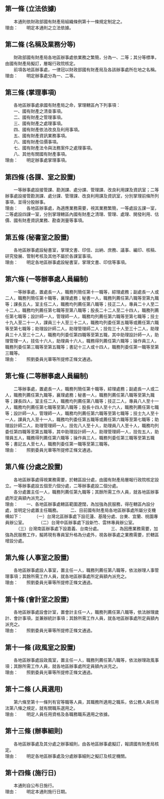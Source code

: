 第一條 (立法依據)
-----------------
　　本通則依財政部國有財產局組織條例第十一條規定制定之。  
理由：　　明定本通則之立法依據。

第二條 (名稱及業務分等)
-----------------------
　　財政部國有財產局各地區辦事處依業務之繁簡，分為一、二等；其分等標準，由國有財產局擬訂，層報行政院核定。  
　　前項各地區辦事處，一律冠以財政部國有財產局及各該辦事處所在地之名稱。  
理由：　　明定辦事處分為一、二等。

第三條 (掌理事項)
-----------------
　　各地區辦事處承國有財產局之命，掌理轄區內下列事項：  
　　一、國有財產之清查事項。  
　　二、國有財產之管理事項。  
　　三、國有財產之處理事項。  
　　四、國有財產依法改良及利用事項。  
　　五、國有財產資訊業務事項。  
　　六、國有財產估價事項。  
　　七、國有財產法令與法務案件之處理事項。  
　　八、其他有關國有財產事項。  
理由：　　明定辦事處掌理事項。

第四條 (各課、室之設置)
-----------------------
　　一等辦事處設接管課、勘測課、處分課、管理課、改良利用課及資訊室；二等辦事處設接管勘測課、處分課、管理課、改良利用課及資訊室，分別掌理前條所列事項，並得分股辦事。  
理由：　　各地區辦事處，為適應業務需要，視其業務繁簡，一等處設五課一室，二等處設四課一室，分別掌理轄區內國有財產之清理、管理、處理、開發利用、估價、國有財產資訊業務、勘查測量等事項。

第五條 (秘書室之設置)
---------------------
　　各地區辦事處設秘書室，掌理文書、印信、出納、庶務、議事、編印、核稿、研究發展、管制考核及其他不屬於各課室事項。  
理由：　　明定各地區辦事處設秘書室，掌理文書、印信等事項。

第六條 (一等辦事處人員編制)
---------------------------
　　一等辦事處，置處長一人，職務列簡任第十一職等，綜理處務；副處長一人或二人，職務列簡任第十職等，襄理處務；秘書一人，職務列薦任第八職等至第九職等；課長五人，室主任二人，職務均列薦任第八職等；技正二人，專員二十人至二十二人，職務均列薦任第七職等至第八職等；股長二十二人至二十四人，職務列薦任第七職等；設計師一人，管理師一人，職務均列薦任第六職等至第七職等；技士十九人至二十一人，課員三十人至三十二人，職務均列委任第五職等或薦任第六職等至第七職等；助理設計師二人，助理管理師二人；技佐三十人至三十二人，助理員三十人至三十二人，職務均列委任第四職等至第五職，其中助理設計師一人，助理管理一人，技佐十六人，助理員十六人，職務得列薦任第六職等；操作員三人，職務列委任第三職等至第五職等；書記十三人或十四人，職務列委任第一職等至第三職等。  
理由：　　照劉委員光華等所提修正條文通過。

第七條 (二等辦事處人員編制)
---------------------------
　　二等辦事處，置處長一人，職務列簡任第十職等，綜理處務；副處長一人或二人，職務列薦任第九職等，襄理處務；秘書一人，職務列薦任第八職等至第九職等；課長四人，室主任二人，職務均列薦任第八職等；技正二人，專員八人至十一人，職務均列薦任第七職等至第八職等；股長十四人至十六人，職務列薦任第七職等；設計師一人，管理師一人，職務均列薦任第六職等至第七職等；技士九人至十一人，課員九人至十一人，職務均列委任第五職等或薦任第六職等至第七職等；助理設計師二人，助理管理師一人，技佐八人至十人，助理員八人至十人，職務均列委任第四職等至第五職等，其中助理設計師一人，助理管理師一人，技佐五人，助理員五人，職務得列薦任第六職等；操作員三人，職務列委任第三職等至第五職等；書記五人至七人，職務列委任第一職等至第三職等。  
理由：　　照劉委員光華等所提修正條文通過。

第八條 (分處之設置)
-------------------
　　各地區辦事處得視業務需要，於轄區設分處，由國有財產局層報行政院核定設立。一等辦事處設五個至六個分處，二等辦事處設二個分處。  
　　各分處置主任一人，職務列薦任第九職等；其餘所需工作人員，就各地區辦事處所定員額內派充之。  
理由：　　一、各地區辦事處轄區範圍遼闊，為加強為民服務，得在轄區內設分處，並明定分處置主任職務。
　　二、目前國有財產局各地區辦事處所屬分支機構如下：
　　　（一）台灣北區辦事處下設花蓮、基隆分處、台東、宜蘭、桃園專員辦公室。
　　　（二）台灣中區辦事處下設新竹、雲林專員辦公室。
　　　（三）台灣南區辦事處下設嘉義、台南分處。
　　三、為因應業務需要，加強為民服務工作，擬將現有專員室升格為分處外，視各辦事處之業務需要，於轄區增設分處。

第九條 (人事室之設置)
---------------------
　　各地區辦事處設人事室，置主任一人，職務列薦任第八職等，依法辦理人事管理事項；其餘所需工作人員，就各地區辦事處所定員額內派充之。  
理由：　　照劉委員光華等所提修正條文通過。

第十條 (會計室之設置)
---------------------
　　各地區辦事處設會計室，置會計主任一人，職務列薦任第八職等，依法辦理歲計、會計事項，並兼辦統計事項；其餘所需工作人員，就各地區辦事處所定員額內派充之。  
理由：　　照劉委員光華等所提修正條文通過。

第十一條 (政風室之設置)
-----------------------
　　各地區辦事處設政風室，置主任一人，職務列薦任第八職等，依法辦理政風事項；其餘所需工作人員，就各地區辦事處所定員額內派充之。  
理由：　　照劉委員光華等所提修正條文通過。

第十二條 (人員選用)
-------------------
　　第六條至第十一條列有官等職等人員，其職務所適用之職系，依公務人員任用法第八條之規定，就有關職系選用之。  
理由：　　明定人員任用資格及各職務職系適用之依據。

第十三條 (辦事細則)
-------------------
　　各地區辦事處及其分處之辦事細則，由各地區辦事處擬訂，報請國有財產局核定。  
理由：　　明定各地區辦事處及分處辦事細則之擬訂及核定機關。

第十四條 (施行日)
-----------------
　　本通則自公布日施行。  
理由：　　明定本通則施行日期。